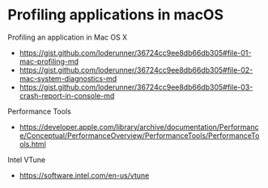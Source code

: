 # Profiling applications in macOS

Profiling an application in Mac OS X
 * https://gist.github.com/loderunner/36724cc9ee8db66db305#file-01-mac-profiling-md
 * https://gist.github.com/loderunner/36724cc9ee8db66db305#file-02-mac-system-diagnostics-md
 * https://gist.github.com/loderunner/36724cc9ee8db66db305#file-03-crash-report-in-console-md

Performance Tools
 * https://developer.apple.com/library/archive/documentation/Performance/Conceptual/PerformanceOverview/PerformanceTools/PerformanceTools.html

Intel VTune
 * https://software.intel.com/en-us/vtune